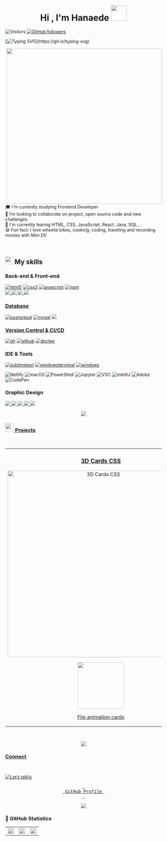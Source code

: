
<h1 align="center"><b>Hi , I'm Hanaede </b><img src="https://media.giphy.com/media/hvRJCLFzcasrR4ia7z/giphy.gif" width="50"></h1>  
<!--  -->

![Visitors](https://api.visitorbadge.io/api/visitors?path=https%3A%2F%2Fgithub.com%2FHanaede%2FHanaede&label=Visitors&labelColor=%23f4f5f5&countColor=%23202222&style=flat-square&labelStyle=lower) [![GitHub followers](https://img.shields.io/github/followers/Hanaede.svg?style=social&label=Follow)](https://github.com/Hanaede?tab=followers)
<br/>

[![Typing SVG](https://readme-typing-svg.demolab.com?font=Roboto&weight=700&size=40&duration=2500&pause=1000&color=BE97C6&background=85FF4000&center=true&vCenter=true&width=1000&lines=Frontend+Developer+student;Learning+HTML%2C+CSS%2C+JS%2C+React%2C+Java%2C+Sql...)](https://git.io/typing-svg)



<img align="right" width="500" height="500" src="https://github.com/Hanaede/Hanaede/assets/115145469/839bdc72-b19b-4458-bcb8-f2217a30406a">  
<!--
```javascript
const thai = {
  pronouns: "she" | "her",
  code: [Javascript, Typescript, HTML, CSS, Ruby, Python, Java],
  tools: [React, Redux, Node, Storybook, Styled-Components, Jest, Docker],
  architecture: ["microservices", "event-driven", "design system pattern"],
  techCommunities: {
                        coorganizer: "AfroPython",
                        speaker: "Latinity",
                        mentor: "EducaTRANSforma"
                      },
 challenge: "I am doing the #100DaysOfCode challenge focused on react and typescript"
}
``` -->


🎓 I'm currently studying Frontend Developer  
🤝 I’m looking to collaborate on project, open source code and new challenges  
📓 I'm currently learnig HTML, CSS, JavaScript, React, Java, SQL...    
😆 Fun fact: I love wheelie bikes, cooking, coding, traveling and recording movies with Mini DV


<!---------- Skills ---------->
    
<br/>

## <img src = "https://media2.giphy.com/media/QssGEmpkyEOhBCb7e1/giphy.gif?cid=ecf05e47a0n3gi1bfqntqmob8g9aid1oyj2wr3ds3mg700bl&rid=giphy.gif" width = 25px> My skills  
 <h3>Back-end & Front-end</h3>
<a href="https://html.spec.whatwg.org/multipage/" target="_blank"><img src="https://img.shields.io/badge/-HTML-white?logo=html5&style=for-the-badge" alt="html5"/></a>
<a href="https://www.w3.org/Style/CSS" target="_blank"><img src="https://img.shields.io/badge/-CSS-white?logo=css3&logoColor=1572B6&style=for-the-badge" alt="css3"/></a>
<a href="https://developer.mozilla.org/en-US/docs/Web/JavaScript" target="_blank"><img src="https://img.shields.io/badge/JavaScript-white.svg?style=for-the-badge&logo=javascript&logoColor=#F7DF1E" alt="javascript"/></a>
<a href="https://www.npmjs.com/" target="_blank"><img src="https://img.shields.io/badge/-npm-white?logo=npm&logoColor=CB3837&style=for-the-badge" alt="npm"/></a>
<br>

  <a href="https://www.oracle.com/es/java/" target="_blank">
    <img src="https://img.shields.io/badge/java-%23ED8B00.svg?style=for-the-badge&logo=openjdk&logoColor=white">
  <a href="https://www.python.org" target="_blank">
    <img src="https://img.shields.io/badge/Python-FFD43B?style=for-the-badge&logo=python&logoColor=blue">
  </a>
  <a href="https://nextjs.org/" target="_blank">
    <img src="https://img.shields.io/badge/Next-black?style=for-the-badge&logo=next.js&logoColor=white">
  <a href="https://nodejs.org/es" target="_blank">
    <img src="https://img.shields.io/badge/node.js-6DA55F?style=for-the-badge&logo=node.js&logoColor=white">

<h3>Database</h3>
<a href="https://www.postgresql.org/" target="_blank"><img src="https://img.shields.io/badge/-postgresql-white?logo=postgresql&logoColor=4169E1&style=for-the-badge" alt="postgresql"/></a>
<a href="https://www.mysql.com/" target="_blank"><img src="https://img.shields.io/badge/-mysql-white?logo=mysql&logoColor=4479A1&style=for-the-badge" alt="mysql"/></a>
<a href="https://www.sqlite.org/index.html">
  <img src="https://img.shields.io/badge/SQLite-07405E?style=for-the-badge&logo=sqlite&logoColor=white">
  
<h3>Version Control & CI/CD</h3>
<a href="https://git-scm.com/" target="_blank"><img src="https://img.shields.io/badge/-git-white?logo=git&logoColor=F05032&style=for-the-badge" alt="git"/></a>
<a href="https://github.com/" target="_blank"><img src="https://img.shields.io/badge/-github-white?logo=github&logoColor=181717&style=for-the-badge" alt="github"/></a>
<a href="https://www.docker.com/" target="_blank"><img src="https://img.shields.io/badge/-docker-white?logo=docker&logoColor=2496ED&style=for-the-badge" alt="docker"/></a>

<h3>IDE & Tools</h3>
<a href="https://www.sublimetext.com/" target="_blank"><img src="https://img.shields.io/badge/-sublime_text-white?logo=sublimetext&logoColor=FF9800&style=for-the-badge" alt="sublimetext"/></a>
<a href="https://github.com/microsoft/terminal" target="_blank"><img src="https://img.shields.io/badge/-windows_terminal-white?logo=windowsterminal&logoColor=4D4D4D&style=for-the-badge" alt="windowsterminal"/></a>
<a href="https://www.microsoft.com/en-us/windows" target="_blank"><img src="https://img.shields.io/badge/-windows-white?logo=windows&logoColor=0078D6&style=for-the-badge" alt="windows"/></a>

![Netlify](https://img.shields.io/badge/Netlify-00C7B7?style=for-the-badge&logo=netlify&logoColor=white)
![macOS](https://img.shields.io/badge/mac%20os-000000?style=for-the-badge&logo=macos&logoColor=F0F0F0)
![PowerShell](https://img.shields.io/badge/PowerShell-%235391FE.svg?style=for-the-badge&logo=powershell&logoColor=white)
![Jupyter](https://img.shields.io/badge/Jupyter-F37626.svg?&style=for-the-badge&logo=Jupyter&logoColor=white)
![VSC](https://img.shields.io/badge/Visual_Studio_Code-0078D4?style=for-the-badge&logo=visual%20studio%20code&logoColor=white)
![IntelliJ](https://img.shields.io/badge/IntelliJ_IDEA-000000.svg?style=for-the-badge&logo=intellij-idea&logoColor=white)
![Adobe](https://img.shields.io/badge/Adobe%20Creative%20Cloud-DA1F26?style=for-the-badge&logo=Adobe%20Creative%20Cloud&logoColor=white)
![CodePen](https://img.shields.io/badge/Codepen-000000?style=for-the-badge&logo=codepen&logoColor=white)


<h3>Graphic Design</h3>
<p align="left">
  <a href="https://www.adobe.com/es/products/illustrator.html">
    <img src="https://img.shields.io/badge/Adobe%20Illustrator-FF9A00?style=for-the-badge&logo=adobe%20illustrator&logoColor=white">
  <a href="https://www.adobe.com/es/products/indesign.html">
    <img src="https://img.shields.io/badge/Adobe%20InDesign-FF3366?style=for-the-badge&logo=Adobe%20InDesign&logoColor=white">
  <a href="https://www.adobe.com/es/products/photoshop-lightroom.html">
    <img src="https://img.shields.io/badge/Adobe%20Lightroom-31A8FF?style=for-the-badge&logo=Adobe%20Lightroom&logoColor=white">
  <a href="https://www.adobe.com/es/products/premiere.html">  
    <img src="https://img.shields.io/badge/Adobe%20Premiere%20Pro-9999FF?style=for-the-badge&logo=Adobe%20Premiere%20Pro&logoColor=white">
  <a href="https://www.figma.com/">
    <img src="https://img.shields.io/badge/Figma-F24E1E?style=for-the-badge&logo=figma&logoColor=white">
 </p>
<!---------- Skills ---------->

<!----------- gradient line ---------->
<p  align="center">
<img src="https://user-images.githubusercontent.com/73097560/115834477-dbab4500-a447-11eb-908a-139a6edaec5c.gif">             
<br>
<!---------- gradient line ---------->

<!---------- Project ---------->
<h3> <img src="https://github.com/Hanaede/Hanaede/assets/115145469/fa6d55d7-1728-42e5-bdd5-c130ee37618d" width="28"/> Projects</h3>
<br>
<table>
<tr>
<td width="50%">
<h3 align="center">3D Cards CSS</h3>
<div align="center">
<a href="https://3d-cards-css.netlify.app/"><img src="https://github.com/Hanaede/Hanaede/assets/115145469/654e3c55-d7df-4d3d-ac8c-f90bbaf3388d" width="600" alt="3D Cards CSS"></a>
<p>
<a href="https://3d-cards-css.netlify.app/" target="_blank">
<img src="https://img.shields.io/badge/netlify-%23000000.svg?style=for-the-badge&logo=netlify&logoColor=#00C7B7" width="150">
</a>
</p>
<p>Flip animation cards</p>
</div>

</td>

<td width="50%">          
<h3 align="center">Tolomalo indie magazine</h3>
<div align="center">
<a href="https://tolomalo-web-def.netlify.app/"><img src="https://github.com/Hanaede/Hanaede/assets/115145469/8c72b417-adbd-4720-822f-76c43ccab5e3" width="600" alt="3D Cards CSS"></a>
<br>
<p>
<a href="https://tolomalo-web-def.netlify.app/" target="_blank">
<img src="https://img.shields.io/badge/netlify-%23000000.svg?style=for-the-badge&logo=netlify&logoColor=#00C7B7" width="150">
</a>
</p>
<p>Web design for an indie cultural magazine</p>
</div>
</table>
</div>
<br>
<!---------- Project ---------->

<!---------- gradient line ---------->
<p  align="center">
<img src="https://user-images.githubusercontent.com/73097560/115834477-dbab4500-a447-11eb-908a-139a6edaec5c.gif">             
<br>
<!---------- gradient line ---------->

<!---------- Connect ---------->
<h3>Connect</h3>
<br>

![Let’s talk!s](https://github.com/Hanaede/Hanaede/assets/115145469/1a82f092-7dcb-4e16-9298-45ba8fae31ce)
<br>
<div align="center">

[<kbd > <br> GitHub Profile <br> </kbd>][Link]

<!--<a href="mailto:hanaededev@gmail.com" target="blank">
<img align="center" src="https://github.com/Hanaede/Hanaede/assets/115145469/b61d66ec-64ca-4da8-8f3c-56f52adf9cfe" style="height: 4rem"/>
</a> -->
</div>

[Link]: https://github.com/Hanaede
<!---------- Connect ---------->


<!---------- gradient line ---------->
<p  align="center">
<img src="https://user-images.githubusercontent.com/73097560/115834477-dbab4500-a447-11eb-908a-139a6edaec5c.gif">             
<br>
<!---------- gradient line ---------->

<!---------- Statistics ---------->
<h3>🏅 GitHub Statistics</h3>
<div align="center">
<table>
  <tr>
    <td>
    <img src="https://github-readme-stats.vercel.app/api?username=Hanaede&show_icons=true&theme=swift" width="100%"/>
    </td>
    <td>
    <img src="https://github-readme-streak-stats.herokuapp.com?user=Hanaede&theme=swift&card_width=400" width="100%"/>
    </td>
    <td>
    <img src="https://github-profile-trophy.vercel.app/?username=Hanaede&row=2&column=4&theme=oldie&no-frame=true&margin-w=15&margin-h=15" width="100%"/>
    </td>
  </tr>
</table>
</div>
<!---------- Statistics ---------->


